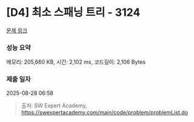 # [D4] 최소 스패닝 트리 - 3124 

[문제 링크](https://swexpertacademy.com/main/code/problem/problemDetail.do?contestProbId=AV_mSnmKUckDFAWb) 

### 성능 요약

메모리: 205,660 KB, 시간: 2,102 ms, 코드길이: 2,106 Bytes

### 제출 일자

2025-08-28 06:58



> 출처: SW Expert Academy, https://swexpertacademy.com/main/code/problem/problemList.do
